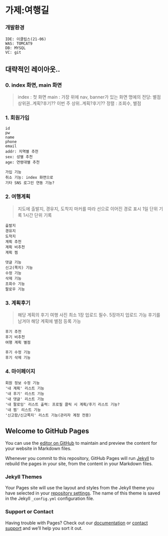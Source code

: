 # 가제:여행길

### 개발환경
```
IDE: 이클립스(21-06)
WAS: TOMCAT9
DB: MYSQL
VC: git
```
## 대략적인 레이아웃..
### 0. index 화면, main 화면
> index : 첫 화면
> main : 가장 위에 nav, banner가 있는 화면
> 명예의 전당: 별점 상위권..계획?후기??
> 이번 주 상위..계획?후기??
> 정렬 :  조회수, 별점
### 1. 회원가입
```
id
pw
name
phone
email
addr: 지역별 추천
sex: 성별 추천
age: 연령대별 추천
```
```
가입 기능
취소 기능: index 화면으로
기타 SNS 로그인 연동 기능?
```
### 2. 여행계획
> 지도에 출발지, 경유지, 도착지 마커를 따라 선으로 이어진 경로 표시
> 1일 단위 기록
> 1시간 단위 기록
```
출발지
경유지
도착지
계획 추천
계획 비추천
계획 찜
```
```
댓글 기능
신고(쪽지) 기능
수정 기능
삭제 기능
조회수 기능
팔로우 기능
```
### 3. 계획후기
> 해당 계획의 후기
> 여행 사진 최소 1장 업로드 필수. 5장까지 업로드 가능
> 후기를 남겨야 해당 계획에 별점 등록 가능
```
후기 추천
후기 비추천
여행 계획 별점
```
```
후기 수정 기능
후기 삭제 기능
```
### 4. 마이페이지
```
회원 정보 수정 기능
'내 계획' 리스트 기능
'내 후기' 리스트 기능
'내 댓글' 리스트 기능
'내 팔로잉' 리스트 출력: 프로필 클릭 시 계획/후기 리스트 기능?
'내 찜' 리스트 기능
'신고함/신고쪽지' 리스트 기능(관리자 계정 전용)
```




## Welcome to GitHub Pages

You can use the [editor on GitHub](https://github.com/vz4repo/bit-semi/edit/gh-pages/index.md) to maintain and preview the content for your website in Markdown files.

Whenever you commit to this repository, GitHub Pages will run [Jekyll](https://jekyllrb.com/) to rebuild the pages in your site, from the content in your Markdown files.


### Jekyll Themes

Your Pages site will use the layout and styles from the Jekyll theme you have selected in your [repository settings](https://github.com/vz4repo/bit-semi/settings/pages). The name of this theme is saved in the Jekyll `_config.yml` configuration file.

### Support or Contact

Having trouble with Pages? Check out our [documentation](https://docs.github.com/categories/github-pages-basics/) or [contact support](https://support.github.com/contact) and we’ll help you sort it out.
